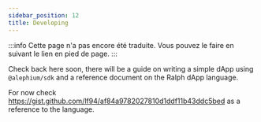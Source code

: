 ```yaml
---
sidebar_position: 12
title: Developing
---
```


:::info
Cette page n'a pas encore été traduite. Vous pouvez le faire en suivant le lien en pied de page.
:::

Check back here soon, there will be a guide on writing a simple dApp using
`@alephium/sdk` and a reference document on the Ralph dApp language.

For now check https://gist.github.com/lf94/af84a9782027810d1ddf11b43ddc5bed as
a reference to the language.
